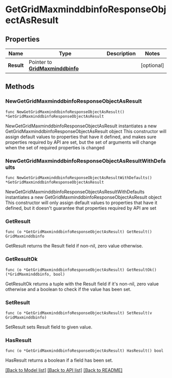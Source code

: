 # GetGridMaxminddbinfoResponseObjectAsResult

## Properties

Name | Type | Description | Notes
------------ | ------------- | ------------- | -------------
**Result** | Pointer to [**GridMaxminddbinfo**](GridMaxminddbinfo.md) |  | [optional] 

## Methods

### NewGetGridMaxminddbinfoResponseObjectAsResult

`func NewGetGridMaxminddbinfoResponseObjectAsResult() *GetGridMaxminddbinfoResponseObjectAsResult`

NewGetGridMaxminddbinfoResponseObjectAsResult instantiates a new GetGridMaxminddbinfoResponseObjectAsResult object
This constructor will assign default values to properties that have it defined,
and makes sure properties required by API are set, but the set of arguments
will change when the set of required properties is changed

### NewGetGridMaxminddbinfoResponseObjectAsResultWithDefaults

`func NewGetGridMaxminddbinfoResponseObjectAsResultWithDefaults() *GetGridMaxminddbinfoResponseObjectAsResult`

NewGetGridMaxminddbinfoResponseObjectAsResultWithDefaults instantiates a new GetGridMaxminddbinfoResponseObjectAsResult object
This constructor will only assign default values to properties that have it defined,
but it doesn't guarantee that properties required by API are set

### GetResult

`func (o *GetGridMaxminddbinfoResponseObjectAsResult) GetResult() GridMaxminddbinfo`

GetResult returns the Result field if non-nil, zero value otherwise.

### GetResultOk

`func (o *GetGridMaxminddbinfoResponseObjectAsResult) GetResultOk() (*GridMaxminddbinfo, bool)`

GetResultOk returns a tuple with the Result field if it's non-nil, zero value otherwise
and a boolean to check if the value has been set.

### SetResult

`func (o *GetGridMaxminddbinfoResponseObjectAsResult) SetResult(v GridMaxminddbinfo)`

SetResult sets Result field to given value.

### HasResult

`func (o *GetGridMaxminddbinfoResponseObjectAsResult) HasResult() bool`

HasResult returns a boolean if a field has been set.


[[Back to Model list]](../README.md#documentation-for-models) [[Back to API list]](../README.md#documentation-for-api-endpoints) [[Back to README]](../README.md)


